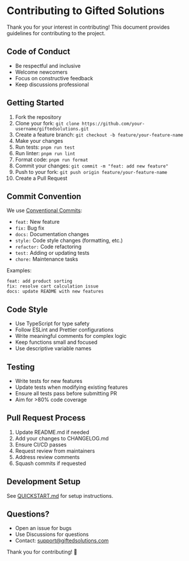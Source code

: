 # Contributing to Gifted Solutions

Thank you for your interest in contributing! This document provides guidelines for contributing to the project.

## Code of Conduct

- Be respectful and inclusive
- Welcome newcomers
- Focus on constructive feedback
- Keep discussions professional

## Getting Started

1. Fork the repository
2. Clone your fork: `git clone https://github.com/your-username/giftedsolutions.git`
3. Create a feature branch: `git checkout -b feature/your-feature-name`
4. Make your changes
5. Run tests: `pnpm run test`
6. Run linter: `pnpm run lint`
7. Format code: `pnpm run format`
8. Commit your changes: `git commit -m "feat: add new feature"`
9. Push to your fork: `git push origin feature/your-feature-name`
10. Create a Pull Request

## Commit Convention

We use [Conventional Commits](https://www.conventionalcommits.org/):

- `feat:` New feature
- `fix:` Bug fix
- `docs:` Documentation changes
- `style:` Code style changes (formatting, etc.)
- `refactor:` Code refactoring
- `test:` Adding or updating tests
- `chore:` Maintenance tasks

Examples:
```
feat: add product sorting
fix: resolve cart calculation issue
docs: update README with new features
```

## Code Style

- Use TypeScript for type safety
- Follow ESLint and Prettier configurations
- Write meaningful comments for complex logic
- Keep functions small and focused
- Use descriptive variable names

## Testing

- Write tests for new features
- Update tests when modifying existing features
- Ensure all tests pass before submitting PR
- Aim for >80% code coverage

## Pull Request Process

1. Update README.md if needed
2. Add your changes to CHANGELOG.md
3. Ensure CI/CD passes
4. Request review from maintainers
5. Address review comments
6. Squash commits if requested

## Development Setup

See [QUICKSTART.md](./QUICKSTART.md) for setup instructions.

## Questions?

- Open an issue for bugs
- Use Discussions for questions
- Contact: support@giftedsolutions.com

Thank you for contributing! 🙏

